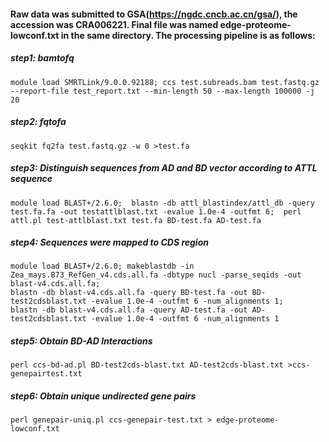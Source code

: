 #### Raw data was submitted to GSA(https://ngdc.cncb.ac.cn/gsa/), the accession was CRA006221. Final file was named edge-proteome-lowconf.txt in the same directory. The processing pipeline is as follows:
##### step1: bamtofq  
`module load SMRTLink/9.0.0.92188; ccs test.subreads.bam test.fastq.gz ‐‐report‐file test_report.txt ‐‐min‐length 50 ‐‐max‐length 100000 ‐j 20`

##### step2: fqtofa  
`seqkit fq2fa test.fastq.gz ‐w 0 >test.fa`

##### step3: Distinguish sequences from AD and BD vector according to ATTL sequence  
`module load BLAST+/2.6.0;  blastn ‐db attl_blastindex/attl_db ‐query test.fa.fa ‐out testattlblast.txt ‐evalue 1.0e‐4 ‐outfmt 6;  perl attl.pl test‐attlblast.txt test.fa BD‐test.fa AD‐test.fa`

##### step4: Sequences were mapped to CDS region  
`module load BLAST+/2.6.0; makeblastdb ‐in Zea_mays.B73_RefGen_v4.cds.all.fa ‐dbtype nucl ‐parse_seqids ‐out blast‐v4.cds.all.fa;`  
`blastn ‐db blast‐v4.cds.all.fa ‐query BD‐test.fa ‐out BD‐test2cdsblast.txt ‐evalue 1.0e‐4 ‐outfmt 6 ‐num_alignments 1;`  
`blastn ‐db blast‐v4.cds.all.fa ‐query AD‐test.fa ‐out AD‐test2cdsblast.txt ‐evalue 1.0e‐4 ‐outfmt 6 ‐num_alignments 1`

##### step5: Obtain BD-AD Interactions  
`perl ccs-bd-ad.pl BD‐test2cds‐blast.txt AD‐test2cds‐blast.txt >ccs‐genepairtest.txt`

##### step6: Obtain unique undirected gene pairs  
`perl genepair-uniq.pl ccs‐genepair‐test.txt > edge-proteome-lowconf.txt`
